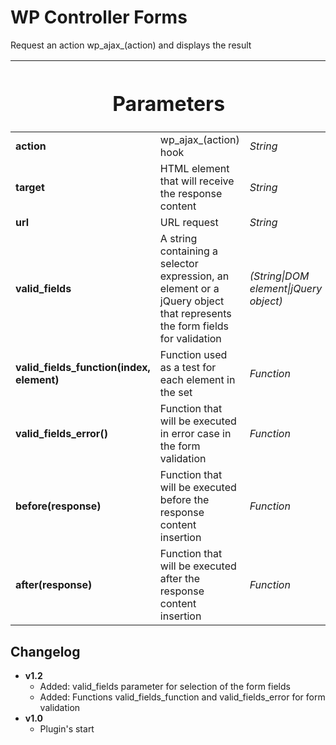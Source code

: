 # WP Controller Forms
Request an action wp_ajax_(action) and displays the result<br>

<table>
	<thead>
		<tr>
			<th colspan="3"><h1>Parameters</h1></th>
		</tr>
	</thead>
	<tbody>
		<tr>
			<td><strong>action</strong></td>
			<td>wp_ajax_(action) hook</td>
			<td><em>String</em></td>
		</tr>
		<tr>
		  <td><strong>target</strong></td>
		  <td>HTML element that will receive the response content</td>
		  <td><em>String</em></td>
		</tr>
		<tr>
		  <td><strong>url</strong></td>
		  <td>URL request</td>
		  <td><em>String</em></td>
		</tr>
		<tr>
		  <td><strong>valid_fields</strong></td>
		  <td>A string containing a selector expression, an element or a jQuery object that represents the form fields for validation</td>
		  <td><em>(String|DOM element|jQuery object)</em></td>
		</tr>
		<tr>
		  <td><strong>valid_fields_function(index, element)</strong></td>
		  <td>Function used as a test for each element in the set</td>
		  <td><em>Function</em></td>
		</tr>
		<tr>
		  <td><strong>valid_fields_error()</strong></td>
		  <td>Function that will be executed in error case in the form validation</td>
		  <td><em>Function</em></td>
		</tr>
		<tr>
		  <td><strong>before(response)</strong></td>
		  <td>Function that will be executed before the response content insertion</td>
		  <td><em>Function</em></td>
		</tr>
		<tr>
		  <td><strong>after(response)</strong></td>
		  <td>Function that will be executed after the response content insertion</td>
		  <td><em>Function</em></td>
		</tr>
	</tbody>
</table>
<h2>Changelog</h2>
<ul>
  <li>
    <strong>v1.2</strong>
    <ul>
      <li>Added: valid_fields parameter for selection of the form fields</li>
      <li>Added: Functions valid_fields_function and valid_fields_error for form validation</li>
    </ul>
  </li>
  <li>
    <strong>v1.0</strong>
    <ul>
      <li>Plugin's start</li>
    </ul>
  </li>
</ul>

